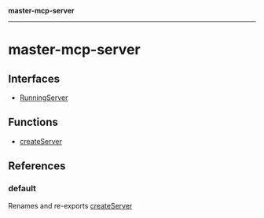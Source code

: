 **master-mcp-server**

***

# master-mcp-server

## Interfaces

- [RunningServer](interfaces/RunningServer.md)

## Functions

- [createServer](functions/createServer.md)

## References

### default

Renames and re-exports [createServer](functions/createServer.md)
